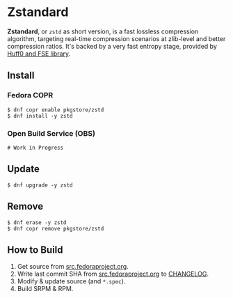 # Zstandard

**Zstandard**, or `zstd` as short version, is a fast lossless compression algorithm, targeting real-time compression scenarios at zlib-level and better compression ratios. It's backed by a very fast entropy stage, provided by [Huff0 and FSE library](https://github.com/Cyan4973/FiniteStateEntropy).

## Install

### Fedora COPR

```
$ dnf copr enable pkgstore/zstd
$ dnf install -y zstd
```

### Open Build Service (OBS)

```
# Work in Progress
```

## Update

```
$ dnf upgrade -y zstd
```

## Remove

```
$ dnf erase -y zstd
$ dnf copr remove pkgstore/zstd
```

## How to Build

1. Get source from [src.fedoraproject.org](https://src.fedoraproject.org/rpms/zstd).
2. Write last commit SHA from [src.fedoraproject.org](https://src.fedoraproject.org/rpms/zstd) to [CHANGELOG](CHANGELOG).
3. Modify & update source (and `*.spec`).
4. Build SRPM & RPM.
